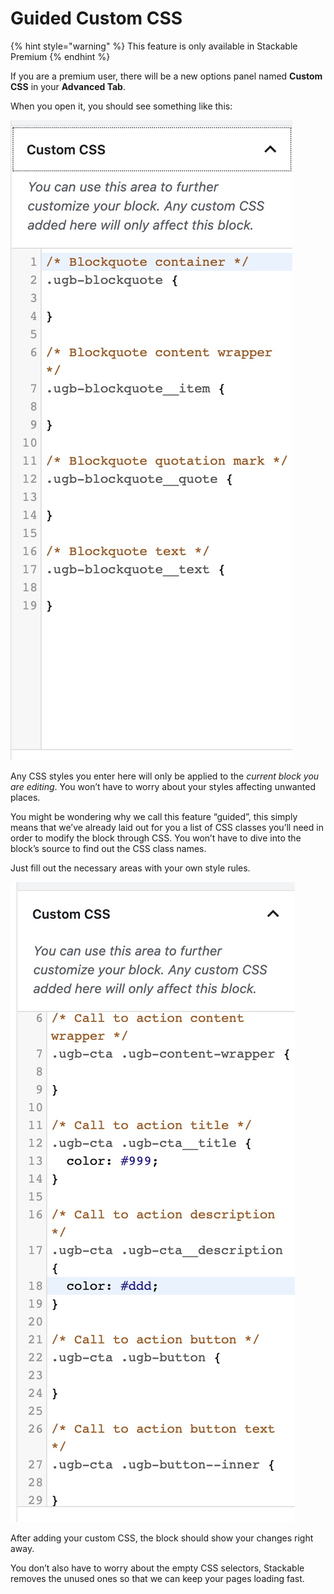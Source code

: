 # Guided Custom CSS

{% hint style="warning" %}
This feature is only available in Stackable Premium
{% endhint %}

If you are a premium user, there will be a new options panel named **Custom CSS** in your **Advanced Tab**.

When you open it, you should see something like this:

![](../../.gitbook/assets/screen-shot-2020-05-30-at-2.17.54-pm-1.jpg)

Any CSS styles you enter here will only be applied to the _current block you are editing_. You won’t have to worry about your styles affecting unwanted places.

You might be wondering why we call this feature “guided”, this simply means that we’ve already laid out for you a list of CSS classes you’ll need in order to modify the block through CSS. You won’t have to dive into the block’s source to find out the CSS class names.

Just fill out the necessary areas with your own style rules.

![](../../.gitbook/assets/screen-shot-2020-05-30-at-2.48.18-pm.jpg)

After adding your custom CSS, the block should show your changes right away.

You don’t also have to worry about the empty CSS selectors, Stackable removes the unused ones so that we can keep your pages loading fast.

